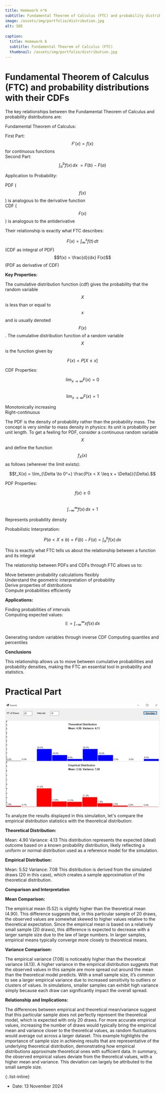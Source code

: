 ```yaml
---
title: Homework n°6
subtitle: Fundamental Theorem of Calculus (FTC) and probability distributions with their CDFs
image: /assets/img/portfolio/distribution.jpg
alt: SDE

caption:
  title: Homework 6
  subtitle: Fundamental Theorem of Calculus (FTC)
  thumbnail: /assets/img/portfolio/distribution.jpg
---
```


# **Fundamental Theorem of Calculus (FTC) and probability distributions with their CDFs**

The key relationships between the Fundamental Theorem of Calculus and probability distributions are:

Fundamental Theorem of Calculus:

First Part: $$F'(x) = f(x)$$ for continuous functions  
Second Part: $$\int_{a}^{b} f(x)\,dx\ = F(b) - F(a)$$


Application to Probability:

PDF ($$f(x)$$) is analogous to the derivative function  
CDF ($$F(x)$$) is analogous to the antiderivative

Their relationship is exactly what FTC describes:

$$F(x) = \int_{\infty}^{x} f(t)\,dt$$ (CDF as integral of PDF)  
$$f(x) = \frac{d}{dx} F(x)$$ (PDF as derivative of CDF)


**Key Properties:**

The cumulative distribution function (cdf) gives the probability that the random variable $$X$$ is less than or equal to $$x$$ and is usually denoted $$F(x)$$. The cumulative distribution function of a random variable $$X$$ is the function given by

$$F(x) = P[X \leq x]$$

CDF Properties:

$$\lim_{x\to\infty} F(x)  = 0$$  
$$\lim_{x\to\infty} F(x)  = 1$$

Monotonically increasing  
Right-continuous


The PDF is the density of probability rather than the probability mass. The concept is very similar to mass density in physics: its unit is probability per unit length. To get a feeling for PDF, consider a continuous random variable $$X$$ and define the function $$f_X(x)$$ as follows (wherever the limit exists):

$$f_X(x) = \lim_{\Delta \to 0^+} \frac{P(x < X \leq x + \Delta)}{\Delta}.$$


PDF Properties:

$$f(x) \ge 0$$  
$$\int_{-\infty}^{\infty} f(x)\,dx = 1$$

Represents probability density

Probabilistic Interpretation:

$$P(a < X \leq b)= F(b) - F(a) = \int_{a}^{b} f(x)\,dx$$  

This is exactly what FTC tells us about the relationship between a function and its integral

The relationship between PDFs and CDFs through FTC allows us to:

Move between probability calculations flexibly  
Understand the geometric interpretation of probability  
Derive properties of distributions  
Compute probabilities efficiently  


**Applications:**

Finding probabilities of intervals  
Computing expected values: $$\mathbb{E} = \int_{-\infty}^{\infty} x f(x)\,dx$$  
Generating random variables through inverse CDF 
Computing quantiles and percentiles  

**Conclusions**

This relationship allows us to move between cumulative probabilities and probability densities, making the FTC an essential tool in probability and statistics.

# **Practical Part**

![Distributions](/assets/img/portfolio/distributions.jpg)


To analyze the results displayed in this simulation, let's compare the empirical distribution statistics with the theoretical distribution:

**Theoretical Distribution:**

Mean: 4.90
Variance: 4.13
This distribution represents the expected (ideal) outcome based on a known probability distribution, likely reflecting a uniform or normal distribution used as a reference model for the simulation.

**Empirical Distribution:**

Mean: 5.52
Variance: 7.08
This distribution is derived from the simulated draws (20 in this case), which creates a sample approximation of the theoretical distribution.

**Comparison and Interpretation**

**Mean Comparison:**

The empirical mean (5.52) is slightly higher than the theoretical mean (4.90). This difference suggests that, in this particular sample of 20 draws, the observed values are somewhat skewed to higher values relative to the theoretical expectation.
Since the empirical mean is based on a relatively small sample (20 draws), this difference is expected to decrease with a larger sample size due to the law of large numbers. In larger samples, empirical means typically converge more closely to theoretical means.  

**Variance Comparison:**

The empirical variance (7.08) is noticeably higher than the theoretical variance (4.13). A higher variance in the empirical distribution suggests that the observed values in this sample are more spread out around the mean than the theoretical model predicts.
With a small sample size, it’s common to see a larger empirical variance due to increased sensitivity to outliers or clusters of values. In simulations, smaller samples can exhibit high variance simply because each draw can significantly impact the overall spread.

**Relationship and Implications:**

The differences between empirical and theoretical mean/variance suggest that this particular sample does not perfectly represent the theoretical model, which is expected with only 20 draws.
For more accurate empirical values, increasing the number of draws would typically bring the empirical mean and variance closer to the theoretical values, as random fluctuations would average out across a larger dataset.
This example highlights the importance of sample size in achieving results that are representative of the underlying theoretical distribution, demonstrating how empirical distributions approximate theoretical ones with sufficient data.
In summary, the observed empirical values deviate from the theoretical values, with a higher mean and variance. This deviation can largely be attributed to the small sample size.


{:.list-inline}

- Date: 13 November 2024